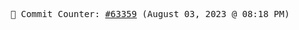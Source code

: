 <p align="center">
    <samp>
        📮 Commit Counter: <a href="https://github.com/Javascript-void0/Javascript-void0/commits/main">#63359</a> (August 03, 2023 @ 08:18 PM)
    </samp>
</p>